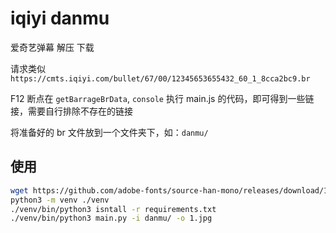 # iqiyi danmu

爱奇艺弹幕 解压 下载

请求类似 `https://cmts.iqiyi.com/bullet/67/00/12345653655432_60_1_8cca2bc9.br`

F12 断点在 `getBarrageBrData`, `console` 执行 main.js 的代码，即可得到一些链接，需要自行排除不存在的链接

将准备好的 br 文件放到一个文件夹下，如：`danmu/`

## 使用

```sh
wget https://github.com/adobe-fonts/source-han-mono/releases/download/1.002/SourceHanMono.ttc
python3 -m venv ./venv
./venv/bin/python3 isntall -r requirements.txt
./venv/bin/python3 main.py -i danmu/ -o 1.jpg
```
